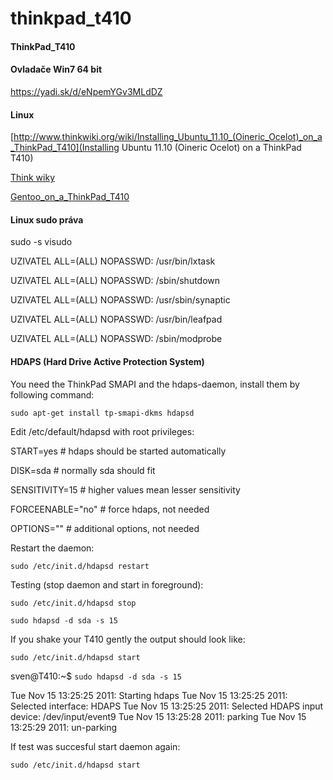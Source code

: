 # thinkpad_t410

#### ThinkPad_T410

#### Ovladače Win7 64 bit
https://yadi.sk/d/eNpemYGv3MLdDZ

#### Linux
[http://www.thinkwiki.org/wiki/Installing_Ubuntu_11.10_(Oineric_Ocelot)_on_a_ThinkPad_T410](Installing Ubuntu 11.10 (Oineric Ocelot) on a ThinkPad T410)

[Think wiky](http://www.thinkwiki.org/wiki/Category:T410|Category:T410)

[Gentoo_on_a_ThinkPad_T410](http://www.thinkwiki.org/wiki/Installing_Gentoo_on_a_ThinkPad_T410)

#### Linux sudo práva

sudo -s
visudo

UZIVATEL  ALL=(ALL) NOPASSWD: /usr/bin/lxtask

UZIVATEL  ALL=(ALL) NOPASSWD: /sbin/shutdown

UZIVATEL  ALL=(ALL) NOPASSWD: /usr/sbin/synaptic

UZIVATEL  ALL=(ALL) NOPASSWD: /usr/bin/leafpad

UZIVATEL  ALL=(ALL) NOPASSWD: /sbin/modprobe


#### HDAPS (Hard Drive Active Protection System)

You need the ThinkPad SMAPI and the hdaps-daemon, install them by following command:

<code>sudo apt-get install tp-smapi-dkms hdapsd</code>

Edit /etc/default/hdapsd with root privileges:

START=yes         # hdaps should be started automatically

DISK=sda          # normally sda should fit 

SENSITIVITY=15    # higher values mean lesser sensitivity 

FORCEENABLE="no"  # force hdaps, not needed

OPTIONS=""        # additional options, not needed

Restart the daemon:

<code>sudo /etc/init.d/hdapsd restart</code>

Testing (stop daemon and start in foreground):

<code>sudo /etc/init.d/hdapsd stop</code>

<code>sudo hdapsd -d sda -s 15</code>

If you shake your T410 gently the output should look like:

<code>sudo /etc/init.d/hdapsd start</code>

</code>sven@T410:~$ <code>sudo hdapsd -d sda -s 15</code>

Tue Nov 15 13:25:25 2011: Starting hdaps
Tue Nov 15 13:25:25 2011: Selected interface: HDAPS
Tue Nov 15 13:25:25 2011: Selected HDAPS input device: /dev/input/event9
Tue Nov 15 13:25:28 2011: parking
Tue Nov 15 13:25:29 2011: un-parking

If test was succesful start daemon again:

<code>sudo /etc/init.d/hdapsd start</code>
